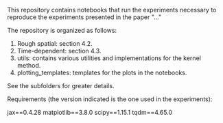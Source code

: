 This repository contains notebooks that run the experiments necessary to reproduce the experiments presented in the paper "..."

The repository is organized as follows:

1. Rough spatial: section 4.2.
2. Time-dependent: section 4.3.
3. utils: contains various utilities and implementations for the kernel method.
4. plotting_templates: templates for the plots in the notebooks.

See the subfolders for greater details. 

Requirements (the version indicated is the one used in the experiments):

jax==0.4.28
matplotlib==3.8.0
scipy==1.15.1
tqdm==4.65.0
